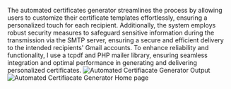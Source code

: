 The automated certificates generator streamlines the process by allowing users to customize their certificate templates effortlessly, ensuring a personalized touch for each recipient. Additionally, the system employs robust security measures to safeguard sensitive information during the transmission via the SMTP server, ensuring a secure and efficient delivery to the intended recipients' Gmail accounts. To enhance reliability and functionality, I use a tcpdf and PHP mailer library, ensuring seamless integration and optimal performance in generating and delivering personalized certificates.
![Automated Certifiacate Generator Output](https://github.com/Koni04/CertificatesGenerator/assets/151521279/4a255270-01b2-4fc4-b1d9-9024a3230b0c)
![Automated Certifiacate Generator Home page](https://github.com/Koni04/CertificatesGenerator/assets/151521279/2303671d-7055-4535-8dd4-bba7548decad)